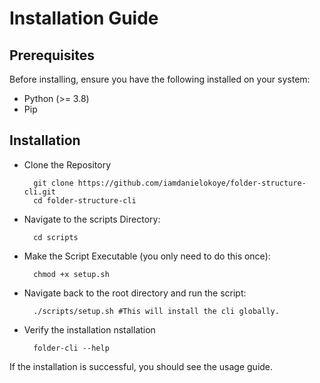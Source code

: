 # Installation Guide

## Prerequisites

Before installing, ensure you have the following installed on your system:

- Python (>= 3.8)
- Pip

## Installation

- Clone the Repository

        git clone https://github.com/iamdanielokoye/folder-structure-cli.git
        cd folder-structure-cli

- Navigate to the scripts Directory:

        cd scripts

- Make the Script Executable (you only need to do this once):

        chmod +x setup.sh

- Navigate back to the root directory and run the script:

        ./scripts/setup.sh #This will install the cli globally.

- Verify the installation nstallation

        folder-cli --help

If the installation is successful, you should see the usage guide.